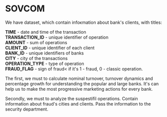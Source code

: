 # SOVCOM
We have dataset, which contain infoкmation about bank's clients, with titles:  

**TIME** - date and time of the transaction  
**TRANSACTION_ID**	- unique identifier of operation  
**AMOUNT** - sum of operations  
**CLIENT_ID**	- unique identifier of each client  
**BANK_ID** - unique identifiers of banks  
**CITY** - city of the transactions  
**OPERATION_TYPE** - type of operation   
**FRAUD_FLAG** - sign of fraud< if it's 1 - fraud, 0 - classic operation.  

The first, we must to calculate nominal turnover, turnover dynamics and percentage growth for understanding the popular and large banks. It's can help us to make the most progressive marketing actions for every bank.  

Secondly, we must to analyze the suspestifil operations. Contain information about fraud's cities and clients. Pass the information to the security department.


